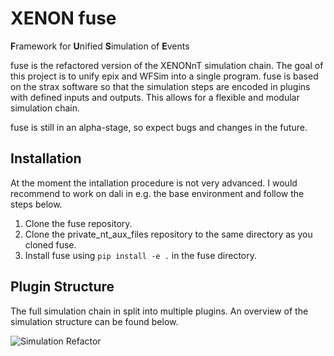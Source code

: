 # XENON fuse 

**F**ramework for **U**nified **S**imulation of **E**vents

fuse is the refactored version of the XENONnT simulation chain. The goal of this project is to unify epix and WFSim into a single program. fuse is based on the strax software so that the simulation steps are encoded in plugins with defined inputs and outputs. This allows for a flexible and modular simulation chain.

fuse is still in an alpha-stage, so expect bugs and changes in the future.

## Installation

At the moment the intallation procedure is not very advanced. I would recommend to work on dali in e.g. the base environment and follow the steps below.

1. Clone the fuse repository.
2. Clone the private_nt_aux_files repository to the same directory as you cloned fuse.
2. Install fuse using `pip install -e .` in the fuse directory.


## Plugin Structure

The full simulation chain in split into multiple plugins. An overview of the simulation structure can be found below.

![Simulation Refactor](https://github.com/XENONnT/fuse/assets/27280678/abbaa9fd-f586-47f0-a182-715a79d82023)

